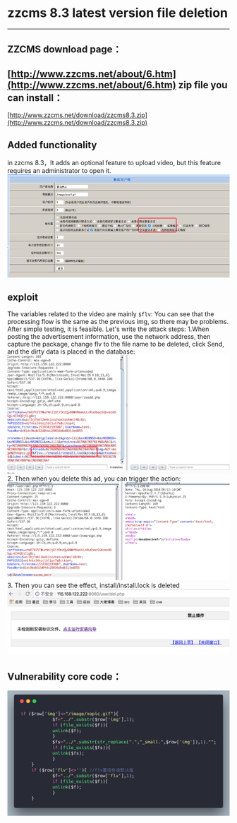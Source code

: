 zzcms 8.3 latest version file deletion
===================================
***

ZZCMS download page：
-----------------------------------
[http://www.zzcms.net/about/6.htm](http://www.zzcms.net/about/6.htm)
zip file you can install：
-----------------------------------
[http://www.zzcms.net/download/zzcms8.3.zip](http://www.zzcms.net/download/zzcms8.3.zip)


Added functionality
-----------------------------------
in zzcms 8.3，It adds an optional feature to upload video, but this feature requires an administrator to open it.
![Alt text](./1534992883245.png)

exploit
-----------------------------------
The variables related to the video are mainly ```$flv```:
You can see that the processing flow is the same as the previous img, so there may be problems. After simple testing, it is feasible. Let's write the attack steps:
1.When posting the advertisement information, use the network address, then capture the package, change flv to the file name to be deleted, click Send, and the dirty data is placed in the database:
![Alt text](./1534993016357.png)
2. Then when you delete this ad, you can trigger the action:
 ![Alt text](./1534993057649.png)
3. Then you can see the effect, install/install.lock is deleted
 ![Alt text](./1534993097413.png)

Vulnerability core code：
-----------------------------------
![Alt text](./1534993125655.png)